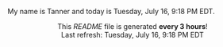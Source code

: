 My name is Tanner and today is Tuesday, July 16, 9:18 PM EDT.

<p align="center">This <i>README</i> file is generated <b>every 3 hours</b>!</br>Last refresh: Tuesday, July 16, 9:18 PM EDT<br /></p>
